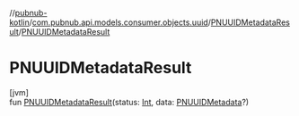 //[pubnub-kotlin](../../../index.md)/[com.pubnub.api.models.consumer.objects.uuid](../index.md)/[PNUUIDMetadataResult](index.md)/[PNUUIDMetadataResult](-p-n-u-u-i-d-metadata-result.md)

# PNUUIDMetadataResult

[jvm]\
fun [PNUUIDMetadataResult](-p-n-u-u-i-d-metadata-result.md)(status: [Int](https://kotlinlang.org/api/latest/jvm/stdlib/kotlin/-int/index.html), data: [PNUUIDMetadata](../-p-n-u-u-i-d-metadata/index.md)?)
